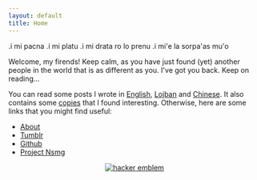 ```yaml
---
layout: default
title: Home
---
```


<p class="message">
.i mi pacna .i mi platu .i mi drata ro lo prenu .i mi'e la sorpa'as mu'o
</p>

Welcome, my firends! Keep calm, as you have just found (yet) another people in the world that is as different as you. I've got you back. Keep on reading...

You can read some posts I wrote in [English](/en), [Lojban](/jbo) and [Chinese](/zh). It also contains some [copies](/copies) that I found interesting. Otherwise, here are some links that you might find useful:

* [About](/about)
* [Tumblr](//tumblr.sorpaas.com)
* [Github](//github.com/sorpaas)
* [Project Nsmg](//ns.mg)

<center>
<a href='http://www.catb.org/hacker-emblem/'>
<img src='http://www.catb.org/hacker-emblem/glider.png' alt='hacker emblem' />
</a>
</center>
